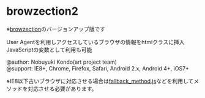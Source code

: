 # browzection2

※[browzection](https://github.com/artprojectteam/browzection)のバージョンアップ版です

User Agentを利用しアクセスしているブラウザの情報をhtmlクラスに挿入
JavaScriptの変数として利用も可能

@author: Nobuyuki Kondo(art project team)<br>
@support: IE8+, Chrome, Firefox, Safari, Android 2.x, Android 4+, iOS7+

※IE8以下古いブラウザに対応させる場合は[fallback_method.js](https://github.com/artprojectteam/fallback_method)などを利用してメソッドを対応させる必要があります。